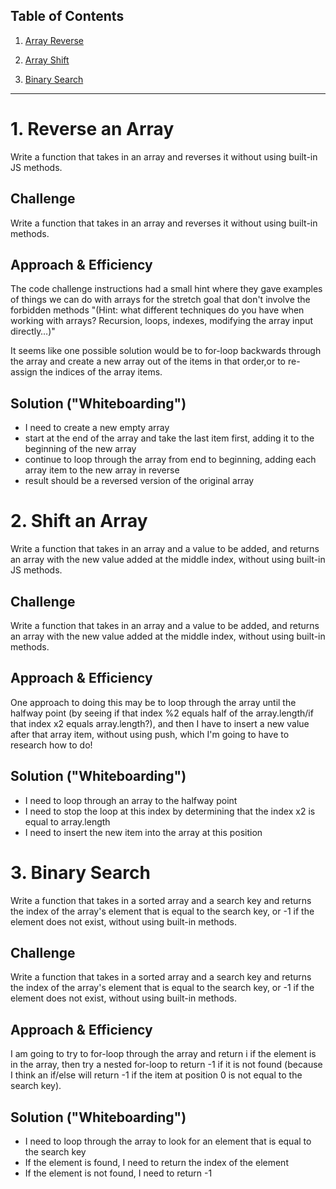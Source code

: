 ## Table of Contents

1. [Array Reverse](./Challenges/arrayReverse/array-reverse.js)

2. [Array Shift](./Challenges/arrayShift/array-shift.js)

3. [Binary Search](./Challenges/arrayBinarySearch/array-binary-search.js)

-----

# 1. Reverse an Array
Write a function that takes in an array and reverses it without using built-in JS methods.

## Challenge
Write a function that takes in an array and reverses it without using built-in methods.

## Approach & Efficiency
The code challenge instructions had a small hint where they gave examples of things we can do with arrays for the stretch goal that don't involve the forbidden methods "(Hint: what different techniques do you have when working with arrays? Recursion, loops, indexes, modifying the array input directly…)"

It seems like one possible solution would be to for-loop backwards through the array and create a new array out of the items in that order,or to re-assign the indices of the array items.

## Solution ("Whiteboarding")
- I need to create a new empty array
- start at the end of the array and take the last item first, adding it to the beginning of the new array
- continue to loop through the array from end to beginning, adding each array item to the new array in reverse
- result should be a reversed version of the original array



# 2. Shift an Array
Write a function that takes in an array and a value to be added, and returns an array with the new value added at the middle index, without using built-in JS methods.

## Challenge
Write a function that takes in an array and a value to be added, and returns an array with the new value added at the middle index, without using built-in methods.

## Approach & Efficiency
One approach to doing this may be to loop through the array until the halfway point (by seeing if that index %2 equals half of the array.length/if that index x2 equals array.length?), and then I have to insert a new value after that array item, without using push, which I'm going to have to research how to do!

## Solution ("Whiteboarding")
- I need to loop through an array to the halfway point
- I need to stop the loop at this index by determining that the index x2 is equal to array.length
- I need to insert the new item into the array at this position



# 3. Binary Search
Write a function that takes in a sorted array and a search key and returns the index of the array's element that is equal to the search key, or -1 if the element does not exist, without using built-in methods.

## Challenge
Write a function that takes in a sorted array and a search key and returns the index of the array's element that is equal to the search key, or -1 if the element does not exist, without using built-in methods.

## Approach & Efficiency
I am going to try to for-loop through the array and return i if the element is in the array, then try a nested for-loop to return -1 if it is not found (because I think an if/else will return -1 if the item at position 0 is not equal to the search key).


## Solution ("Whiteboarding")
- I need to loop through the array to look for an element that is equal to the search key
- If the element is found, I need to return the index of the element
- If the element is not found, I need to return -1